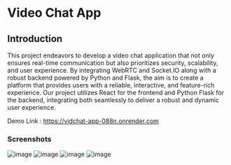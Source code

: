 # Video Chat App

## Introduction

This project endeavors to develop a video chat application that not only ensures real-time communication but also prioritizes security, scalability, and user experience. By integrating WebRTC and Socket.IO along with a robust backend powered by Python and Flask, the aim is to create a platform that provides users with a reliable, interactive, and feature-rich experience. Our project utilizes React for the frontend and Python Flask for the backend, integrating both seamlessly to deliver a robust and dynamic user experience.

Demo Link : https://vidchat-app-088n.onrender.com

### Screenshots
![image](https://github.com/user-attachments/assets/96131e30-9d58-46fa-bf95-320a54c27dc8)
![image](https://github.com/user-attachments/assets/4f46a81b-10a5-48ab-a9b8-d4bda977b3e7)
![image](https://github.com/user-attachments/assets/30ea8a05-e0dd-4de7-bb34-cfcb4ad7044a)
![image](https://github.com/user-attachments/assets/1c6b6d5e-fe40-4666-a344-2e9723a4003d)




